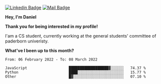 [![Linkedin Badge](https://img.shields.io/badge/-LinkedIn-0e76a8?style=flat-square&logo=Linkedin&logoColor=white)](https://www.linkedin.com/in/daniel-negi-592ba3223/)
[![Mail Badge](https://img.shields.io/badge/Gmail-D14836?style=flat-square&logo=gmail&logoColor=white)](mailto:daniel.ravi.negi@googlemail.com)

**Hey, I'm Daniel**

**Thank you for being interested in my profile!**

I'am a CS student, currently working at the general students' committee of paderborn univeristy.

**What've I been up to this month?** 

<!--START_SECTION:waka-->

```text
From: 06 February 2022 - To: 08 March 2022

JavaScript                   ██████████████████▓░░░░░░   74.37 %
Python                       ████░░░░░░░░░░░░░░░░░░░░░   15.77 %
Other                        █▓░░░░░░░░░░░░░░░░░░░░░░░   07.10 %
```

<!--END_SECTION:waka-->
